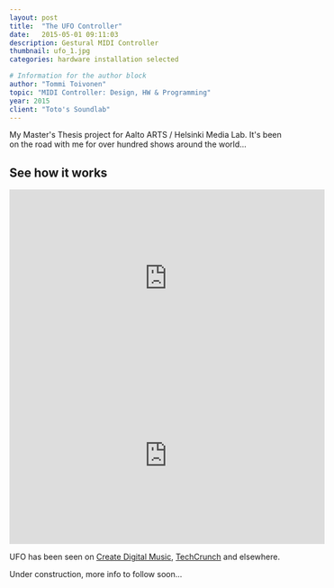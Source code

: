```yaml
---
layout: post
title:  "The UFO Controller"
date:   2015-05-01 09:11:03
description: Gestural MIDI Controller
thumbnail: ufo_1.jpg
categories: hardware installation selected

# Information for the author block
author: "Tommi Toivonen"
topic: "MIDI Controller: Design, HW & Programming"
year: 2015
client: "Toto's Soundlab"
---
```


My Master's Thesis project for Aalto ARTS / Helsinki Media Lab. It's been on the road with me for over hundred shows around the world... 

## See how it works

<div class="resp-container">
<iframe class="resp-iframe" width="560" height="315" src="https://www.youtube.com/embed/yKZ-j8Bn5jM" frameborder="0" allow="autoplay; encrypted-media" allowfullscreen></iframe>
</div>

<div class="resp-container">
<iframe class="resp-iframe" width="560" height="315" src="https://www.youtube.com/embed/bm8Ar7S_E9M" frameborder="0" allow="autoplay; encrypted-media" allowfullscreen></iframe>
</div>

UFO has been seen on <a href="http://cdm.link/2012/12/flying-saucer-ufo-controller-ultrasonic-midi-instrument-coming-as-kit-arduino/">Create Digital Music</a>, <a href="https://techcrunch.com/2012/12/07/ufo-midi-controller/">TechCrunch</a> and elsewhere.

Under construction, more info to follow soon...
